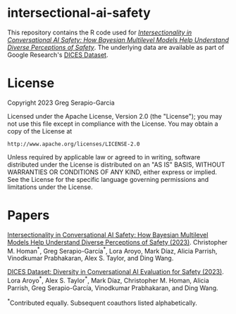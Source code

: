 # intersectional-ai-safety
This repository contains the R code used for [*Intersectionality in Conversational AI Safety: How Bayesian Multilevel Models Help Understand Diverse Perceptions of Safety*](https://arxiv.org/abs/2306.11530). The underlying data are available as part of Google Research's [DICES Dataset](https://github.com/google-research-datasets/dices-dataset).

# License
Copyright 2023 Greg Serapio-Garcia

Licensed under the Apache License, Version 2.0 (the "License");
you may not use this file except in compliance with the License.
You may obtain a copy of the License at

    http://www.apache.org/licenses/LICENSE-2.0

Unless required by applicable law or agreed to in writing, software
distributed under the License is distributed on an "AS IS" BASIS,
WITHOUT WARRANTIES OR CONDITIONS OF ANY KIND, either express or implied.
See the License for the specific language governing permissions and
limitations under the License.

# Papers
[Intersectionality in Conversational AI Safety: How Bayesian Multilevel Models Help Understand Diverse Perceptions of Safety (2023)](https://arxiv.org/abs/2306.11530). Christopher M. Homan<sup>$\ast$</sup>, Greg Serapio-García<sup>$\ast$</sup>, Lora Aroyo, Mark Díaz, Alicia Parrish, Vinodkumar Prabhakaran, Alex S. Taylor, and Ding Wang. 

[DICES Dataset: Diversity in Conversational AI Evaluation for Safety (2023)](https://arxiv.org/abs/2306.11247). Lora Aroyo<sup>$\ast$</sup>, Alex S. Taylor<sup>$\ast$</sup>, Mark Díaz, Christopher M. Homan, Alicia Parrish, Greg Serapio-García, Vinodkumar Prabhakaran, and Ding Wang.

<sup>$\ast$</sup>Contributed equally. Subsequent coauthors listed alphabetically.
